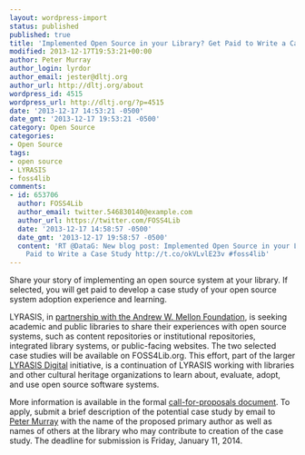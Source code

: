 ```yaml
---
layout: wordpress-import
status: published
published: true
title: 'Implemented Open Source in your Library? Get Paid to Write a Case Study'
modified: 2013-12-17T19:53:21+00:00
author: Peter Murray
author_login: lyrdor
author_email: jester@dltj.org
author_url: http://dltj.org/about
wordpress_id: 4515
wordpress_url: http://dltj.org/?p=4515
date: '2013-12-17 14:53:21 -0500'
date_gmt: '2013-12-17 19:53:21 -0500'
category: Open Source
categories:
- Open Source
tags:
- open source
- LYRASIS
- foss4lib
comments:
- id: 653706
  author: FOSS4Lib
  author_email: twitter.546830140@example.com
  author_url: https://twitter.com/FOSS4Lib
  date: '2013-12-17 14:58:57 -0500'
  date_gmt: '2013-12-17 19:58:57 -0500'
  content: 'RT @DataG: New blog post: Implemented Open Source in your Library? Get
    Paid to Write a Case Study http://t.co/okVLvlE23v #foss4lib'
---
```

<p>Share your story of implementing an open source system at your library. If selected, you will get paid to develop a case study of your open source system adoption experience and learning.</p>
<p>LYRASIS, in <a href="https://foss4lib.org/article/2012/nov/second-mellon-grant-for-foss4lib">partnership with the Andrew W. Mellon Foundation</a>, is seeking academic and public libraries to share their experiences with open source systems, such as content repositories or institutional repositories, integrated library systems, or public-facing websites. The two selected case studies will be available on FOSS4Lib.org. This effort, part of the larger <a href="https://www.lyrasis.org/LYRASIS%20Digital/Pages/default.aspx" title="LYRASIS Digital">LYRASIS Digital</a> initiative, is a continuation of LYRASIS working with libraries and other cultural heritage organizations to learn about, evaluate, adopt, and use open source software systems.</p>
<p>More information is available in the formal <a href="https://foss4lib.org/sites/default/files/inline/Open%20Source%20Case%20Study%20Call%20for%20Proposals.pdf">call-for-proposals document</a>. To apply, submit a brief description of the potential case study by email to <a href="mailto:Peter.Murray@lyrasis.org">Peter Murray</a> with the name of the proposed primary author as well as names of others at the library who may contribute to creation of the case study. The deadline for submission is Friday, January 11, 2014.</p>
